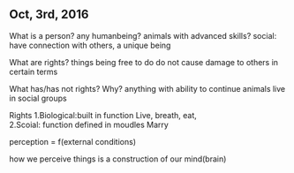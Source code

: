 Oct, 3rd, 2016
---

What is a person?
	any humanbeing?
	animals with advanced skills?
	social: have connection with others, 
	a unique being


What are rights?
	things being free to do
	do not cause damage to others in certain terms

What has/has not rights? Why?
	anything with ability to continue 
	animals live in social groups

Rights
	1.Biological:built in function
		Live, breath, eat,	
	2.Scoial: function defined in moudles
		Marry


perception = f(external conditions)

how we perceive things is a construction of our mind(brain)